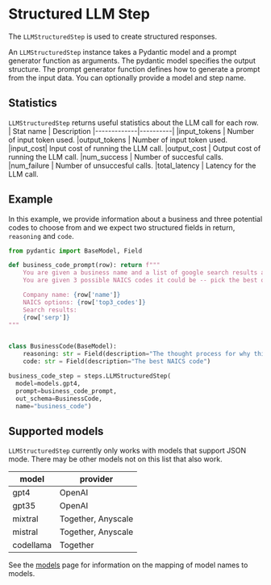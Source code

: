 # Structured LLM Step

The `LLMStructuredStep` is used to create structured responses.

An `LLMStructuredStep` instance takes a Pydantic model and a prompt generator function as arguments. The pydantic model specifies the output structure. The prompt generator function defines how to generate a prompt from the input data. You can optionally provide a model and step name. 

## Statistics
`LLMStructuredStep` returns useful statistics about the LLM call for each row.  
| Stat name       | Description 
|-------------|----------|
|input_tokens | Number of input token used.
|output_tokens | Number of input token used.
|input_cost| Input cost of running the LLM call.
|output_cost | Output cost of running the LLM call.
|num_success | Number of succesful calls.
|num_failure | Number of unsuccesful calls.
|total_latency | Latency for the LLM call.


## Example
In this example, we provide information about a business and three potential codes to choose from and we expect two structured fields in return, `reasoning` and `code`.

```python
from pydantic import BaseModel, Field

def business_code_prompt(row): return f"""
    You are given a business name and a list of google search results about a company.
    You are given 3 possible NAICS codes it could be -- pick the best one and explain your reasoning.

    Company name: {row['name']}
    NAICS options: {row['top3_codes']}
    Search results:
    {row['serp']}
"""


class BusinessCode(BaseModel):
    reasoning: str = Field(description="The thought process for why this is the best NAICS code")
    code: str = Field(description="The best NAICS code")

business_code_step = steps.LLMStructuredStep(
  model=models.gpt4,
  prompt=business_code_prompt,
  out_schema=BusinessCode,
  name="business_code")
  ```

## Supported models
`LLMStructuredStep` currently only works with models that support JSON mode. There may be other models not on this list that also work.

| model       | provider |
|-------------|----------|
| gpt4        | OpenAI   |
| gpt35       | OpenAI   |
| mixtral     | Together, Anyscale |
| mistral     | Together, Anyscale |
| codellama    | Together |

See the [models](../models.md) page for information on the mapping of model names to models.